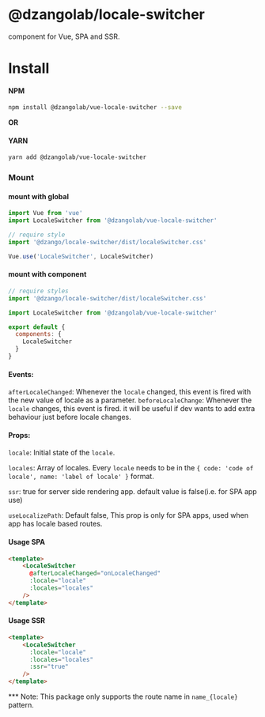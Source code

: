 # @dzangolab/locale-switcher

component for Vue, SPA and SSR.

# Install
#### NPM

``` bash
npm install @dzangolab/vue-locale-switcher --save
```
**OR**

#### YARN

``` bash
yarn add @dzangolab/vue-locale-switcher
```

### Mount

#### mount with global

``` javascript
import Vue from 'vue'
import LocaleSwitcher from '@dzangolab/vue-locale-switcher'

// require style
import '@dzango/locale-switcher/dist/localeSwitcher.css'

Vue.use('LocaleSwitcher', LocaleSwitcher)
```

#### mount with component

```javascript
// require styles
import '@dzango/locale-switcher/dist/localeSwitcher.css'

import LocaleSwitcher from '@dzangolab/vue-locale-switcher'

export default {
  components: {
    LocaleSwitcher
  }
}
```
#### Events:
`afterLocaleChanged`: Whenever the `locale` changed, this event is fired with the new value of locale as a parameter.
`beforeLocaleChange`: Whenever the `locale` changes, this event is fired. it will be useful if dev wants to add extra behaviour just before locale changes.

#### Props:
`locale`: Initial state of the `locale`.

`locales`: Array of locales. Every `locale` needs to be in the `{ code: 'code of locale', name: 'label of locale' }` format.

`ssr`: true for server side rendering app. default value is false(i.e. for SPA app use)

`useLocalizePath`: Default false, This prop is only for SPA apps, used when app has locale based routes.

#### Usage SPA
``` html
<template>
    <LocaleSwitcher
      @afterLocaleChanged="onLocaleChanged"
      :locale="locale"
      :locales="locales"
    />
</template>
```

#### Usage SSR
``` html
<template>
    <LocaleSwitcher
      :locale="locale"
      :locales="locales"
      :ssr="true"
    />
</template>
```
*** Note: This package only supports the route name in `name_{locale}` pattern.

